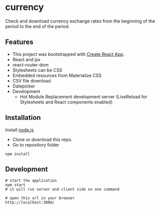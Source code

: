 # currency
Check and download currency exchange rates from the beginning of the period to the end of the period.


## Features

* This project was bootstrapped with [Create React App](https://github.com/facebook/create-react-app).
* React and jsx
* react-router-dom
* Stylesheets can be CSS
* Embedded resources from Materialize CSS
* CSV file download
* Datepicker
* Development
  * Hot Module Replacement development server (LiveReload for Stylesheets and React components enabled)
  
 ## Installation

Install [node.js](https://nodejs.org)

* Clone or download this repo.
* Go to repository folder 
``` text
npm install
```

## Development

``` text
# start the application
npm start
# it will run server and client side on one command

# open this url in your browser
http://localhost:3000/
```

